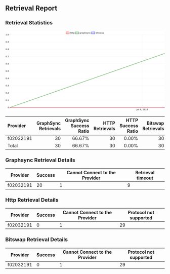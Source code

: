 ## Retrieval Report
### Retrieval Statistics
<img src="https://raw.githubusercontent.com/data-preservation-programs/filplus-checker-assets/main/filecoin-project/filecoin-plus-large-datasets/issues/2062/1689389820631.png"/>

| Provider  | GraphSync Retrievals | GraphSync Success Ratio | HTTP Retrievals | HTTP Success Ratio | Bitswap Retrievals | Bitswap Success Ratio |
| :-------- | -------------------: | ----------------------: | --------------: | -----------------: | -----------------: | --------------------: |
| f02032191 |                   30 |                  66.67% |              30 |              0.00% |                 30 |                 0.00% |
| Total     |                   30 |                  66.67% |              30 |              0.00% |                 30 |                 0.00% |

### Graphsync Retrieval Details
| Provider  | Success | Cannot Connect to the Provider | Retrieval timeout |
| --------- | ------- | ------------------------------ | ----------------- |
| f02032191 | 20      | 1                              | 9                 |

### Http Retrieval Details
| Provider  | Success | Cannot Connect to the Provider | Protocol not supported |
| --------- | ------- | ------------------------------ | ---------------------- |
| f02032191 | 0       | 1                              | 29                     |

### Bitswap Retrieval Details
| Provider  | Success | Cannot Connect to the Provider | Protocol not supported |
| --------- | ------- | ------------------------------ | ---------------------- |
| f02032191 | 0       | 1                              | 29                     |
